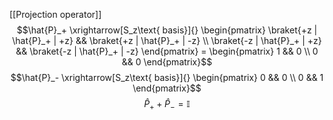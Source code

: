 [[Projection operator]]
$$\hat{P}_+ \xrightarrow[S_z\text{ basis}]{} \begin{pmatrix} \braket{+z | \hat{P}_+ | +z} &&  \braket{+z | \hat{P}_+ | -z} \\ \braket{-z | \hat{P}_+ | +z} && \braket{-z | \hat{P}_+ | -z} \end{pmatrix} = \begin{pmatrix} 1 &&  0 \\ 0 && 0 \end{pmatrix}$$
$$\hat{P}_- \xrightarrow[S_z\text{ basis}]{}  \begin{pmatrix} 0 &&  0 \\ 0 && 1 \end{pmatrix}$$
$$\hat{P}_+ + \hat{P}_- = \mathbb{I}$$
